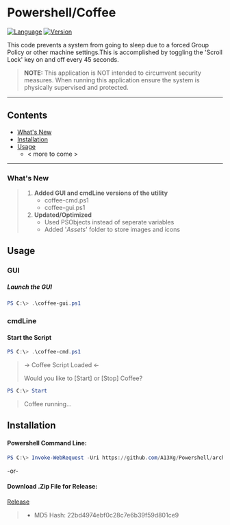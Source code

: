 [//]: # (SubRepo Version - 1.4)
# Powershell/Coffee
[![Language](https://img.shields.io/badge/Language:-PowerShell-blue)](https://docs.microsoft.com/en-us/powershell/) [![Version](https://img.shields.io/badge/SubRepo_Ver.-1.4-green)](https://docs.microsoft.com/en-us/powershell/)


This code prevents a system from going to sleep due to a forced Group Policy or other machine settings.This is accomplished by toggling the 'Scroll Lock' key on and off every 45 seconds.
>**NOTE:** This application is NOT intended to circumvent security measures. When running this application ensure the system is physically supervised and protected.


---




## Contents

- [What's New](https://github.com/A13Xg/Powershell/tree/main/Coffee#whats-new)
- [Installation](https://github.com/A13Xg/Powershell/tree/main/Coffee#installation)
- [Usage](https://github.com/A13Xg/Powershell/tree/main/Coffee#usage)
    - < more to come >

---

### What's New
> 1. **Added GUI and cmdLine versions of the utility**
>    - coffee-cmd.ps1
>    - coffee-gui.ps1
> 2. **Updated/Optimized**
>    - Used PSObjects instead of seperate variables
>    - Added '*Assets*' folder to store images and icons

## Usage
### GUI
##### Launch the GUI
```Powershell
PS C:\> .\coffee-gui.ps1
```

### cmdLine

#### Start the Script
```Powershell
PS C:\> .\coffee-cmd.ps1
```
>    -> Coffee Script Loaded <-
>
>    Would you like to [Start] or [Stop] Coffee?
```Powershell
PS C:\> Start
```
>   Coffee running...

## Installation
#### Powershell Command Line:
```powershell
PS C:\> Invoke-WebRequest -Uri https://github.com/A13Xg/Powershell/archive/main.zip -OutFile <PATH>.zip
```
-or-
#### Download .Zip File for Release:
[Release](https://github.com/A13Xg/Powershell/releases/tag/v1.2)
> 
> - MD5 Hash: 22bd4974ebf0c28c7e6b39f59d801ce9